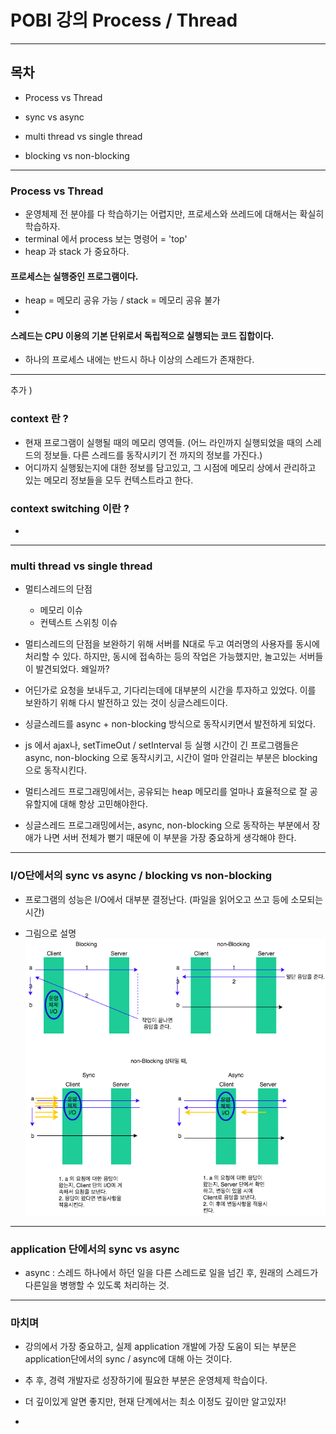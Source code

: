 # POBI 강의 Process / Thread

---
## 목차

- Process vs Thread

- sync vs async

- multi thread vs single thread

- blocking vs non-blocking

---
### Process vs Thread

- 운영체제 전 분야를 다 학습하기는 어렵지만, 프로세스와 쓰레드에 대해서는 확실히 학습하자.
- terminal 에서 process 보는 명령어 = 'top'
- heap 과 stack 가 중요하다.

#### 프로세스는 실행중인 프로그램이다.

- heap = 메모리 공유 가능 / stack = 메모리 공유 불가
-

#### 스레드는 CPU 이용의 기본 단위로서 독립적으로 실행되는 코드 집합이다.

- 하나의 프로세스 내에는 반드시 하나 이상의 스레드가 존재한다.


---
추가 )
### context 란 ?

- 현재 프로그램이 실행될 때의 메모리 영역들. (어느 라인까지 실행되었을 때의 스레드의 정보들. 다른 스레드를 동작시키기 전 까지의 정보를 가진다.)
- 어디까지 실행됬는지에 대한 정보를 담고있고, 그 시점에 메모리 상에서 관리하고 있는 메모리 정보들을 모두 컨텍스트라고 한다.

### context switching 이란 ?

-

---
### multi thread vs single thread

- 멀티스레드의 단점
  - 메모리 이슈
  - 컨텍스트 스위칭 이슈

- 멀티스레드의 단점을 보완하기 위해 서버를 N대로 두고 여러명의 사용자를 동시에 처리할 수 있다. 하지만, 동시에 접속하는 등의 작업은 가능했지만, 놀고있는 서버들이 발견되었다. 왜일까?

- 어딘가로 요청을 보내두고, 기다리는데에 대부분의 시간을 투자하고 있었다. 이를 보완하기 위해 다시 발전하고 있는 것이 싱글스레드이다.

- 싱글스레드를 async + non-blocking 방식으로 동작시키면서 발전하게 되었다.
- js 에서 ajax나, setTimeOut / setInterval 등 실행 시간이 긴 프로그램들은 async, non-blocking 으로 동작시키고, 시간이 얼마 안걸리는 부분은 blocking으로 동작시킨다.

- 멀티스레드 프로그래밍에서는, 공유되는 heap 메모리를 얼마나 효율적으로 잘 공유할지에 대해 항상 고민해야한다.
- 싱글스레드 프로그래밍에서는, async, non-blocking 으로 동작하는 부분에서 장애가 나면 서버 전체가 뻗기 때문에 이 부분을 가장 중요하게 생각해야 한다.

---
### I/O단에서의 sync vs async / blocking vs non-blocking

- 프로그램의 성능은 I/O에서 대부분 결정난다. (파일을 읽어오고 쓰고 등에 소모되는 시간)

- 그림으로 설명
 ![Image](./pobi_study.png)

---
### application 단에서의 sync vs async

- async : 스레드 하나에서 하던 일을 다른 스레드로 일을 넘긴 후, 원래의 스레드가 다른일을 병행할 수 있도록 처리하는 것.

---
### 마치며

- 강의에서 가장 중요하고, 실제 application 개발에 가장 도움이 되는 부분은 application단에서의 sync / async에 대해 아는 것이다.

- 추 후, 경력 개발자로 성장하기에 필요한 부분은 운영체제 학습이다.

- 더 깊이있게 알면 좋지만, 현재 단계에서는 최소 이정도 깊이만 알고있자!

-
